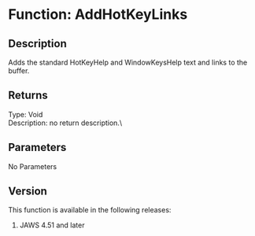 # Function: AddHotKeyLinks

## Description

Adds the standard HotKeyHelp and WindowKeysHelp text and links to the
buffer.

## Returns

Type: Void\
Description: no return description.\

## Parameters

No Parameters

## Version

This function is available in the following releases:

1.  JAWS 4.51 and later
